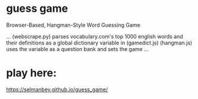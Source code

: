 # guess game
Browser-Based, Hangman-Style Word Guessing Game

...
(webscrape.py) parses vocabulary.com's top 1000 english words and their definitions as a global dictionary variable in (gamedict.js)
(hangman.js) uses the variable as a question bank and sets the game
...

# play here:

https://selmanbey.github.io/guess_game/


